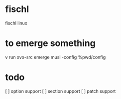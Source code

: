 # fischl
fischl linux

# to emerge something
v run xvo-src emerge musl -config %pwd/config

# todo
[ ] option support
[ ] section support
[ ] patch support
